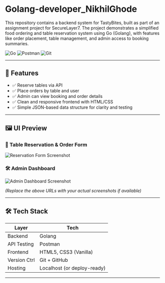 # Golang-developer_NikhilGhode
This repository contains a backend system for TastyBites, built as part of an assignment project for SecureLayer7. The project demonstrates a simplified food ordering and table reservation system using Go (Golang), with features like order placement, table management, and admin access to booking summaries.


![Go](https://img.shields.io/badge/Made%20with-Go-00ADD8?logo=go)
![Postman](https://img.shields.io/badge/Tested%20with-Postman-orange?logo=postman)
![Git](https://img.shields.io/badge/Version%20Control-Git-informational?logo=git)

---

## 🌟 Features

- ✅ Reserve tables via API
- ✅ Place orders by table and user
- ✅ Admin can view booking and order details
- ✅ Clean and responsive frontend with HTML/CSS
- ✅ Simple JSON-based data structure for clarity and testing

---

## 🖼️ UI Preview

### 🎫 Table Reservation & Order Form  
![Reservation Form Screenshot](https://via.placeholder.com/600x300.png?text=Reservation+UI)

### 🛠️ Admin Dashboard  
![Admin Dashboard Screenshot](https://via.placeholder.com/600x300.png?text=Admin+Dashboard+UI)

*(Replace the above URLs with your actual screenshots if available)*

---

## 🛠️ Tech Stack

| Layer        | Tech        |
|--------------|-------------|
| Backend      | Golang      |
| API Testing  | Postman|
| Frontend     | HTML5, CSS3 (Vanilla) |
| Version Ctrl | Git + GitHub |
| Hosting      | Localhost (or deploy-ready) |

---